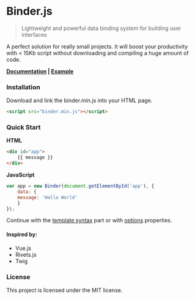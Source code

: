 # Binder.js

> Lightweight and powerful data binding system for building user interfaces

A perfect solution for really small projects. It will boost your productivity with < 15Kb script without downloading and compiling a huge amount of code.

__[Documentation](https://codepen.io/onesideat/pen/YzQNyvb) | [Example](https://codepen.io/onesideat/pen/YzQNyvb)__

### Installation
Download and link the binder.min.js into your HTML page.

~~~html
<script src="binder.min.js"></script>
~~~

### Quick Start
**HTML**
~~~html
<div id="app">
    {{ message }}
</div>
~~~

**JavaScript**
~~~js
var app = new Binder(document.getElementById('app'), {
    data: {
	message: 'Hello World'
    }
});
~~~

Continue with the [template syntax](template.md) part or with [options](options.md) properties.

#### Inspired by:
- Vue.js
- Rivets.js
- Twig

### License
This project is licensed under the MIT license.
